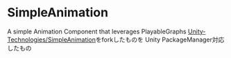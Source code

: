 # SimpleAnimation
A simple Animation Component that leverages PlayableGraphs
[Unity-Technologies/SimpleAnimation]()をforkしたものを Unity PackageManager対応したもの

